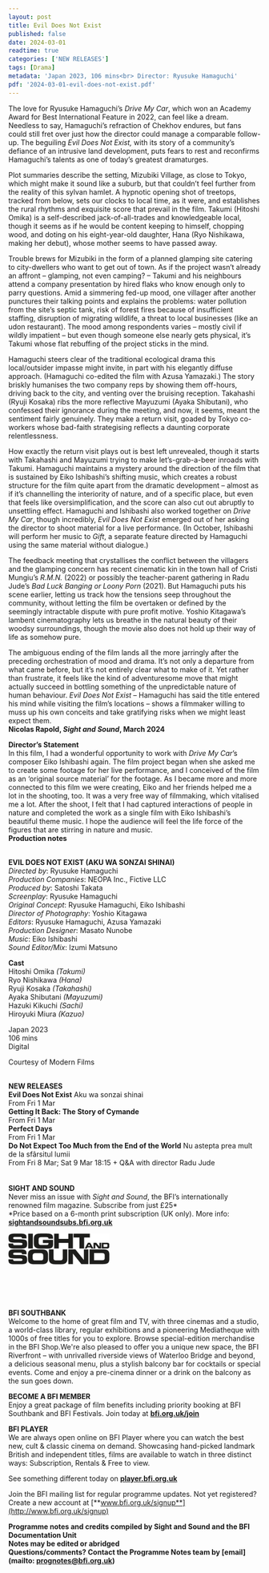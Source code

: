 ```yaml
---
layout: post
title: Evil Does Not Exist
published: false
date: 2024-03-01
readtime: true
categories: ['NEW RELEASES']
tags: [Drama]
metadata: 'Japan 2023, 106 mins<br> Director: Ryusuke Hamaguchi'
pdf: '2024-03-01-evil-does-not-exist.pdf'
---
```


The love for Ryusuke Hamaguchi’s _Drive My Car_, which won an Academy Award for Best International Feature in 2022, can feel like a dream. Needless to say, Hamaguchi’s refraction of Chekhov endures, but fans could still fret over just how the director could manage a comparable follow-up. The beguiling _Evil Does Not Exist,_ with its story of a community’s defiance of an intrusive land development, puts fears to rest and reconfirms Hamaguchi’s talents as one of today’s greatest dramaturges.

Plot summaries describe the setting, Mizubiki Village, as close to Tokyo, which might make it sound like a suburb, but that couldn’t feel further from the reality of this sylvan hamlet. A hypnotic opening shot of treetops, tracked from below, sets our clocks to local time, as it were, and establishes the rural rhythms and exquisite score that prevail in the film. Takumi (Hitoshi Omika) is a self-described jack-of-all-trades and knowledgeable local, though it seems as if he would be content keeping to himself, chopping wood, and doting on his eight-year-old daughter, Hana (Ryo Nishikawa, making her debut), whose mother seems to have passed away.

Trouble brews for Mizubiki in the form of a planned glamping site catering to city-dwellers who want to get out of town. As if the project wasn’t already an affront – glamping, not even camping? – Takumi and his neighbours attend a company presentation by hired flaks who know enough only to parry questions. Amid a simmering fed-up mood, one villager after another punctures their talking points and explains the problems: water pollution from the site’s septic tank, risk of forest fires because of insufficient staffing, disruption of migrating wildlife, a threat to local businesses (like an udon restaurant). The mood among respondents varies – mostly civil if wildly impatient – but even though someone else nearly gets physical, it’s Takumi whose flat rebuffing of the project sticks in the mind.

Hamaguchi steers clear of the traditional ecological drama this local/outsider impasse might invite, in part with his elegantly diffuse approach. (Hamaguchi co-edited the film with Azusa Yamazaki.) The story briskly humanises the two company reps by showing them off-hours, driving back to the city, and venting over the bruising reception. Takahashi (Ryuji Kosaka) ribs the more reflective Mayuzumi (Ayaka Shibutani), who confessed their ignorance during the meeting, and now, it seems, meant the sentiment fairly genuinely. They make a return visit, goaded by Tokyo co-workers whose bad-faith strategising reflects a daunting corporate relentlessness.

How exactly the return visit plays out is best left unrevealed, though it starts with Takahashi and Mayuzumi trying to make let’s-grab-a-beer inroads with Takumi. Hamaguchi maintains a mystery around the direction of the film that is sustained by Eiko Ishibashi’s shifting music, which creates a robust structure for the film quite apart from the dramatic development – almost as if it’s channelling the interiority of nature, and of a specific place, but even that feels like oversimplification, and the score can also cut out abruptly to unsettling effect. Hamaguchi and Ishibashi also worked together on _Drive My Car_, though incredibly, _Evil Does Not Exist_ emerged out of her asking the director to shoot material for a live performance. (In October, Ishibashi will perform her music to _Gift_, a separate feature directed by Hamaguchi using the same material without dialogue.)

The feedback meeting that crystallises the conflict between the villagers and the glamping concern has recent cinematic kin in the town hall of Cristi Mungiu’s _R.M.N._ (2022) or possibly the teacher-parent gathering in Radu Jude’s _Bad Luck Banging or Loony Porn_ (2021). But Hamaguchi puts his scene earlier, letting us track how the tensions seep throughout the community, without letting the film be overtaken or defined by the seemingly intractable dispute with pure profit motive. Yoshio Kitagawa’s lambent cinematography lets us breathe in the natural beauty of their woodsy surroundings, though the movie also does not hold up their way of life as somehow pure.

The ambiguous ending of the film lands all the more jarringly after the preceding orchestration of mood and drama. It’s not only a departure from what came before, but it’s not entirely clear what to make of it. Yet rather than frustrate, it feels like the kind of adventuresome move that might actually succeed in bottling something of the unpredictable nature of human behaviour. _Evil Does Not Exist_ – Hamaguchi has said the title entered his mind while visiting the film’s locations – shows a filmmaker willing to muss up his own conceits and take gratifying risks when we might least expect them.  
**Nicolas Rapold, _Sight and Sound_, March 2024**

**Director’s Statement**  
In this film, I had a wonderful opportunity to work with _Drive My Car_’s composer Eiko Ishibashi again. The film project began when she asked me to create some footage for her live performance, and I conceived of the film as an ‘original source material’ for the footage. As I became more and more connected to this film we were creating, Eiko and her friends helped me a lot in the shooting, too. It was a very free way of filmmaking, which vitalised me a lot. After the shoot, I felt that I had captured interactions of people in nature and completed the work as a single film with Eiko Ishibashi’s beautiful theme music. I hope the audience will feel the life force of the figures that are stirring in nature and music.  
**Production notes**
<br><br>

**EVIL DOES NOT EXIST (AKU WA SONZAI SHINAI)**  
_Directed by_: Ryusuke Hamaguchi  
_Production Companies_: NEOPA Inc., Fictive LLC  
_Produced by_: Satoshi Takata  
_Screenplay_: Ryusuke Hamaguchi  
_Original Concept_: Ryusuke Hamaguchi,  Eiko Ishibashi  
_Director of Photography_: Yoshio Kitagawa  
_Editors_: Ryusuke Hamaguchi, Azusa Yamazaki  
_Production Designer_: Masato Nunobe  
_Music_: Eiko Ishibashi  
_Sound Editor/Mix_: Izumi Matsuno

**Cast**  
Hitoshi Omika _(Takumi)_  
Ryo Nishikawa _(Hana)_  
Ryuji Kosaka _(Takahashi)_  
Ayaka Shibutani _(Mayuzumi)_  
Hazuki Kikuchi _(Sachi)_  
Hiroyuki Miura _(Kazuo)_

Japan 2023  
106 mins  
Digital

Courtesy of Modern Films
<br><br>

**NEW RELEASES**  
**Evil Does Not Exist** Aku wa sonzai shinai  
From Fri 1 Mar  
**Getting It Back: The Story of Cymande**  
From Fri 1 Mar  
**Perfect Days**  
From Fri 1 Mar  
**Do Not Expect Too Much from the End of the World** Nu astepta prea mult de la sfârsitul lumii  
From Fri 8 Mar; Sat 9 Mar 18:15 + Q&A with director Radu Jude  
<BR><BR>
**SIGHT AND SOUND**<br>
Never miss an issue with _Sight and Sound_, the BFI’s internationally renowned film magazine. Subscribe from just £25*<br>
*Price based on a 6-month print subscription (UK only). More info: [**sightandsoundsubs.bfi.org.uk**](https://sightandsoundsubs.bfi.org.uk/subscribe)

<img style="float: left;" src="/img/sight-and-sound.jpg" width="40%" height="40%"><br><br><br><br><br><br><br><br>

**BFI SOUTHBANK**  
Welcome to the home of great film and TV, with three cinemas and a studio, a world-class library, regular exhibitions and a pioneering Mediatheque with 1000s of free titles for you to explore. Browse special-edition merchandise in the BFI Shop.We&#39;re also pleased to offer you a unique new space, the BFI Riverfront – with unrivalled riverside views of Waterloo Bridge and beyond, a delicious seasonal menu, plus a stylish balcony bar for cocktails or special events. Come and enjoy a pre-cinema dinner or a drink on the balcony as the sun goes down.  

**BECOME A BFI MEMBER**  
Enjoy a great package of film benefits including priority booking at BFI Southbank and BFI Festivals. Join today at [**bfi.org.uk/join**](http://www.bfi.org.uk/join)  

**BFI PLAYER**  
 We are always open online on BFI Player where you can watch the best new, cult &amp; classic cinema on demand. Showcasing hand-picked landmark British and independent titles, films are available to watch in three distinct ways: Subscription, Rentals &amp; Free to view.  

See something different today on [**player.bfi.org.uk**](https://player.bfi.org.uk)  

Join the BFI mailing list for regular programme updates. Not yet registered? Create a new account at [**www.bfi.org.uk/signup**](http://www.bfi.org.uk/signup)

**Programme notes and credits compiled by Sight and Sound and the BFI Documentation Unit  
Notes may be edited or abridged  
Questions/comments? Contact the Programme Notes team by [email](mailto: prognotes@bfi.org.uk)**

<!--stackedit_data:
eyJoaXN0b3J5IjpbLTE2ODEzNDcxMyw3MzA5OTgxMTZdfQ==
-->
